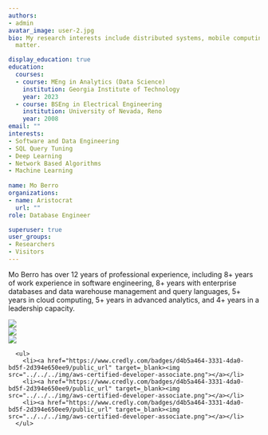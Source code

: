 ```yaml
---
authors:
- admin
avatar_image: user-2.jpg
bio: My research interests include distributed systems, mobile computing and programmable
  matter.

display_education: true
education:
  courses:
  - course: MEng in Analytics (Data Science)
    institution: Georgia Institute of Technology
    year: 2023
  - course: BSEng in Electrical Engineering
    institution: University of Nevada, Reno
    year: 2008
email: ""
interests:
- Software and Data Engineering
- SQL Query Tuning
- Deep Learning
- Network Based Algorithms
- Machine Learning 
 
name: Mo Berro
organizations:
- name: Aristocrat
  url: ""
role: Database Engineer

superuser: true
user_groups:
- Researchers
- Visitors
---
```



Mo Berro has over 12 years of professional experience, including 8+ years of work experience in software engineering, 8+ years with enterprise databases and data warehouse management and query languages, 5+ years in cloud computing, 5+ years in advanced analytics, and 4+ years in a leadership capacity.

<div class="row">
  <div class="column">
    <div class="image"><a href="https://www.credly.com/badges/97ceeae8-6518-42b8-8b4f-203759065223/public_url" target=_blank><img src="../../../img/aws-certified-cloud-practitioner.png"></a></div>
  </div>
  <div class="column">
    <a href="https://www.credly.com/badges/d4b5a464-3331-4da0-bd5f-2d394e650ee9/public_url" target="_blank"><img src="../../../img/aws-certified-developer-associate.png"></a>
  </div>
  <div class="column">
    <a href="https://www.credly.com/badges/792fcc17-d4ab-44d5-8be7-98c521045bb0/public_url" target="_blank"><img src="../../../img/aws-certified-solutions-architect-associate.png"></a>
  </div>
</div>


      <ul>
        <li><a href="https://www.credly.com/badges/d4b5a464-3331-4da0-bd5f-2d394e650ee9/public_url" target=_blank><img src="../../../img/aws-certified-developer-associate.png"></a></li>
        <li><a href="https://www.credly.com/badges/d4b5a464-3331-4da0-bd5f-2d394e650ee9/public_url" target=_blank><img src="../../../img/aws-certified-developer-associate.png"></a></li>
        <li><a href="https://www.credly.com/badges/d4b5a464-3331-4da0-bd5f-2d394e650ee9/public_url" target=_blank><img src="../../../img/aws-certified-developer-associate.png"></a></li>
      </ul>